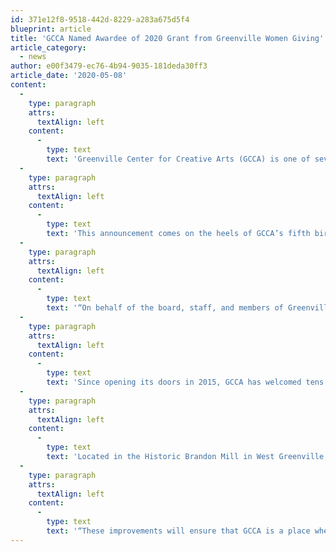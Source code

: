 ```yaml
---
id: 371e12f8-9518-442d-8229-a283a675d5f4
blueprint: article
title: 'GCCA Named Awardee of 2020 Grant from Greenville Women Giving'
article_category:
  - news
author: e00f3479-ec76-4b94-9035-181deda30ff3
article_date: '2020-05-08'
content:
  -
    type: paragraph
    attrs:
      textAlign: left
    content:
      -
        type: text
        text: 'Greenville Center for Creative Arts (GCCA) is one of seven community organizations that received funding yesterday as part of Greenville Women Giving’s annual grant program. GCCA received a project grant for $84,183 to improve security, visibility, accessibility, and the visitor experience at the Art Center.'
  -
    type: paragraph
    attrs:
      textAlign: left
    content:
      -
        type: text
        text: 'This announcement comes on the heels of GCCA’s fifth birthday on May 1, 2020, during which the Art Center hosted a virtual celebration of this milestone with a live painting from a current member of the Brandon Fellowship program, the launch of Zoom art classes, and an online gallery featuring the work of its studio artists.'
  -
    type: paragraph
    attrs:
      textAlign: left
    content:
      -
        type: text
        text: '“On behalf of the board, staff, and members of Greenville Center for Creative Arts, I would like to express our joy and gratitude to Greenville Women Giving for their generous gift enabling us to make greatly needed improvements at the Art Center,” said Patricia Kilburg, board chair and founder of GCCA. “We are truly honored to be one of the grant recipients for 2020, knowing the goal is to fund projects that will create positive change in the community. As board chair and as a working artist, I know what a significant impact this gift will make for our programs and for providing a safe and positive experience for our artists, students, and visitors who love and appreciate art.”'
  -
    type: paragraph
    attrs:
      textAlign: left
    content:
      -
        type: text
        text: 'Since opening its doors in 2015, GCCA has welcomed tens of thousands of artists and arts enthusiasts of all ages for exhibitions, classes, summer camps, and special events. It has also forged collaborations with nearby neighborhood organizations, such as the Center for Educational Equity and the Freetown Community Center, to remove economic barriers for underserved children and adults.'
  -
    type: paragraph
    attrs:
      textAlign: left
    content:
      -
        type: text
        text: 'Located in the Historic Brandon Mill in West Greenville, GCCA recognized that its building required key facility upgrades to create a more safe, secure, and welcoming environment. Specifically, the Greenville Women Giving investment will be used to provide enhanced exterior lighting, a handicap-accessible entrance, exterior signage, and upgrades to gallery flooring and lighting.'
  -
    type: paragraph
    attrs:
      textAlign: left
    content:
      -
        type: text
        text: '“These improvements will ensure that GCCA is a place where residents and visitors alike can find common ground, cross boundaries, and overcome barriers as they participate in and enjoy the arts,” explained Kim Fabian, GCCA’s executive director. “This tremendous gift from Greenville Women Giving will go a long way in helping us forward our vision to build an engine for creativity and community building in Greenville—and beyond.”'
---
```

